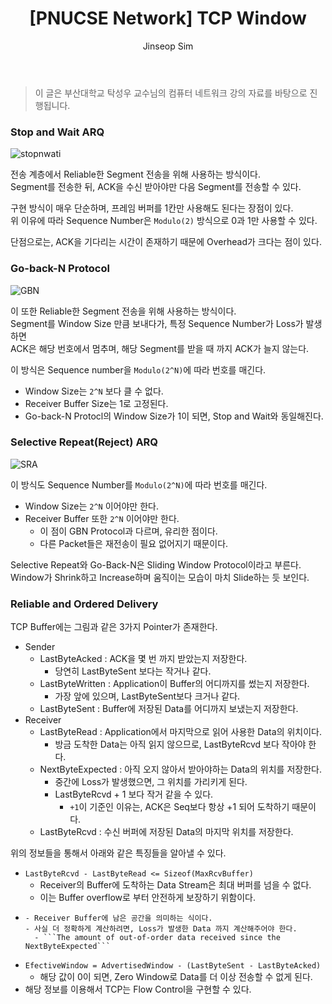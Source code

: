 ﻿---
layout: post
title: "[PNUCSE Network] TCP Window"
categories: Network
tags: [theory]
author:
  - Jinseop Sim
toc: true
---
> 이 글은 부산대학교 탁성우 교수님의 컴퓨터 네트워크 강의 자료를 바탕으로 진행됩니다.  

### Stop and Wait ARQ  
![stopnwati](https://user-images.githubusercontent.com/71700079/205063716-3eb6b77d-83f1-4b7c-a7ca-a2589583095b.png)  

전송 계층에서 Reliable한 Segment 전송을 위해 사용하는 방식이다.  
Segment를 전송한 뒤, ACK을 수신 받아야만 다음 Segment를 전송할 수 있다.  

구현 방식이 매우 단순하며, 프레임 버퍼를 1칸만 사용해도 된다는 장점이 있다.  
위 이유에 따라 Sequence Number은 ```Modulo(2)``` 방식으로 0과 1만 사용할 수 있다.  

단점으로는, ACK을 기다리는 시간이 존재하기 때문에 Overhead가 크다는 점이 있다.  

### Go-back-N Protocol  
![GBN](https://user-images.githubusercontent.com/71700079/205063740-43fa6224-6ff5-4ab4-a50d-8dcea2c87fe4.png)  

이 또한 Reliable한 Segment 전송을 위해 사용하는 방식이다.  
Segment를 Window Size 만큼 보내다가, 특정 Sequence Number가 Loss가 발생하면  
ACK은 해당 번호에서 멈추며, 해당 Segment를 받을 때 까지 ACK가 늘지 않는다.  

이 방식은 Sequence number을 ```Modulo(2^N)```에 따라 번호를 매긴다.  
- Window Size는 ```2^N``` 보다 클 수 없다.
- Receiver Buffer Size는 1로 고정된다.
- Go-back-N Protocl의 Window Size가 1이 되면, Stop and Wait와 동일해진다.

### Selective Repeat(Reject) ARQ  
![SRA](https://user-images.githubusercontent.com/71700079/205063769-e8c6fff3-2fa8-48a3-a8e9-55edf43dc158.png)  

이 방식도 Sequence Number를 ```Modulo(2^N)```에 따라 번호를 매긴다.
- Window Size는 ```2^N``` 이어야만 한다.
- Receiver Buffer 또한 ```2^N``` 이어야만 한다.
  - 이 점이 GBN Protocol과 다르며, 유리한 점이다.
  - 다른 Packet들은 재전송이 필요 없어지기 때문이다.

Selective Repeat와 Go-Back-N은 Sliding Window Protocol이라고 부른다.  
Window가 Shrink하고 Increase하며 움직이는 모습이 마치 Slide하는 듯 보인다.  

### Reliable and Ordered Delivery
TCP Buffer에는 그림과 같은 3가지 Pointer가 존재한다.  
- Sender
  - LastByteAcked : ACK을 몇 번 까지 받았는지 저장한다.
    - 당연히 LastByteSent 보다는 작거나 같다.
  - LastByteWritten : Application이 Buffer의 어디까지를 썼는지 저장한다.
    - 가장 앞에 있으며, LastByteSent보다 크거나 같다.
  - LastByteSent : Buffer에 저장된 Data를 어디까지 보냈는지 저장한다.
- Receiver
  - LastByteRead : Application에서 마지막으로 읽어 사용한 Data의 위치이다.
    - 방금 도착한 Data는 아직 읽지 않으므로, LastByteRcvd 보다 작아야 한다.
  - NextByteExpected : 아직 오지 않아서 받아야하는 Data의 위치를 저장한다.
    - 중간에 Loss가 발생했으면, 그 위치를 가리키게 된다.
    - LastByteRcvd + 1 보다 작거 같을 수 있다.
      - ```+1```이 기준인 이유는, ACK은 Seq보다 항상 +1 되어 도착하기 때문이다.
  - LastByteRcvd : 수신 버퍼에 저장된 Data의 마지막 위치를 저장한다.  

위의 정보들을 통해서 아래와 같은 특징들을 알아낼 수 있다.  
- ```LastByteRcvd - LastByteRead <= Sizeof(MaxRcvBuffer)```
  - Receiver의 Buffer에 도착하는 Data Stream은 최대 버퍼를 넘을 수 없다.
  - 이는 Buffer overflow로 부터 안전하게 보장하기 위함이다.
- ```AdvertisedWindow = MaxRcvBuffer - {(NextByteExpected - 1) - LastByteRead}
  - Receiver Buffer에 남은 공간을 의미하는 식이다.
  - 사실 더 정확하게 계산하려면, Loss가 발생한 Data 까지 계산해주어야 한다.
    - ```The amount of out-of-order data received since the NextByteExpected```
- ```EfectiveWindow = AdvertisedWindow - (LastByteSent - LastByteAcked)```
  - 해당 값이 0이 되면, Zero Window로 Data를 더 이상 전송할 수 없게 된다.
- 해당 정보를 이용해서 TCP는 Flow Control을 구현할 수 있다.
